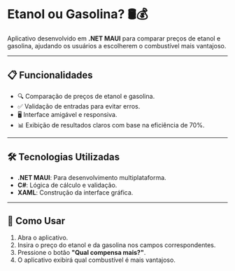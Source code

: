 # Etanol ou Gasolina? 🛢️💰

Aplicativo desenvolvido em **.NET MAUI** para comparar preços de etanol e gasolina, ajudando os usuários a escolherem o combustível mais vantajoso.

---

## 📋 Funcionalidades
- 🔍 Comparação de preços de etanol e gasolina.
- ✅ Validação de entradas para evitar erros.
- 🖥️ Interface amigável e responsiva.
- 📊 Exibição de resultados claros com base na eficiência de 70%.

---

## 🛠️ Tecnologias Utilizadas
- **.NET MAUI**: Para desenvolvimento multiplataforma.
- **C#**: Lógica de cálculo e validação.
- **XAML**: Construção da interface gráfica.

---

## 🚀 Como Usar
1. Abra o aplicativo.
2. Insira o preço do etanol e da gasolina nos campos correspondentes.
3. Pressione o botão **"Qual compensa mais?"**.
4. O aplicativo exibirá qual combustível é mais vantajoso.
